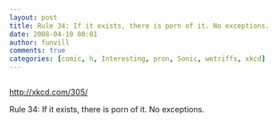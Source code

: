 ```yaml
---
layout: post
title: Rule 34: If it exists, there is porn of it. No exceptions.
date: 2008-04-10 00:01
author: funvill
comments: true
categories: [comic, h, Interesting, pron, Sonic, wetriffs, xkcd]
---
```

<a href="http://xkcd.com/305/"><img class="alignnone size-full wp-image-425" title="rule_34" src="http://blog.abluestar.com/public/uploads/2008/04/rule_34.png" alt="" /></a>

<a href="http://xkcd.com/305/">http://xkcd.com/305/</a>

Rule 34: If it exists, there is porn of it. No exceptions.
